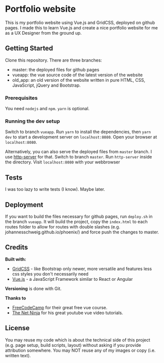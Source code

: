 # Portfolio website
This is my portfolio website using Vue.js and GridCSS, deployed on github pages. I made this to learn Vue.js and create a nice portfolio website for me as a UX Designer from the ground up.

## Getting Started
Clone this repository. There are three branches:
- master: the deployed files for github pages
- vueapp: the vue source code of the latest version of the website
- old_app: an old version of the website written in pure HTML, CSS, JavaScript, jQuery and Bootstrap.


### Prerequisites

You need `nodejs` and `npm`. `yarn` is optional.

### Running the dev setup

Switch to branch `vueapp`. Run `yarn` to install the dependencies, then `yarn dev` to start a development server on `localhost:8080`. Open your browser at `localhost:8080`.

Alternatively, you can also serve the deployed files from `master` branch. I use [http-server](https://www.npmjs.com/package/http-server) for that. Switch to branch `master`. Run `http-server` inside the directory. Visit `localhost:8080` with your webbrowser

## Tests

I was too lazy to write tests (I know). Maybe later.

## Deployment

If you want to build the files necessary for github pages, run `deploy.sh` in the branch `vueapp`. It will build the project, copy the `index.html` to each routes folder to allow for routes with double slashes (e.g. johannesschweig.github.io/phoenix/) and force push the changes to master.

## Credits

**Built with:**
* [GridCSS](https://developer.mozilla.org/en-US/docs/Web/CSS/CSS_Grid_Layout) - like Bootstrap only newer, more versatile and features less css styles you don't necessarily need
* [Vue.js](https://vuejs.org/) - a JavaScript Framework similar to React or Angular

**Versioning** is done with Git.

**Thanks to**

* [FreeCodeCamp](https://www.freecodecamp.org/) for their great free vue course.
* [The Net Ninja](https://www.youtube.com/watch?v=5LYrN_cAJoA&list=PL4cUxeGkcC9gQcYgjhBoeQH7wiAyZNrYa) for his great youtube vue video tutorials.

## License

You may reuse my code which is about the technical side of this project (e.g. page setup, build scripts, layout) without asking if you provide attribution somewhere. You may NOT reuse any of my images or copy (i.e. written text).
